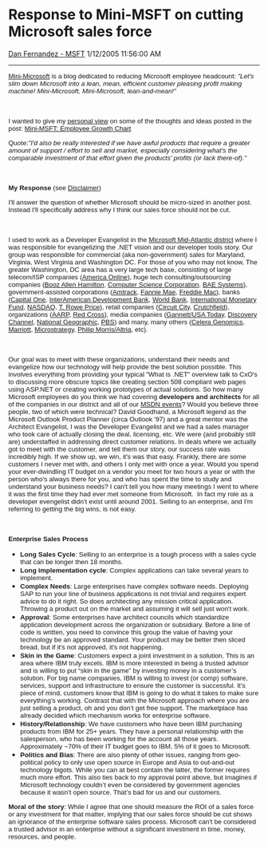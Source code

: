 <div id="page">

# Response to Mini-MSFT on cutting Microsoft sales force

[Dan Fernandez -
MSFT](https://social.msdn.microsoft.com/profile/Dan%20Fernandez%20-%20MSFT)
1/12/2005 11:56:00
AM

-----

<div id="content">

<span style="FONT-SIZE: 10pt; FONT-FAMILY: Arial; mso-bidi-font-family: Arial; mso-bidi-language: #EC54">[Mini-Microsoft](http://minimsft.blogspot.com/)
is a blog dedicated to reducing Microsoft employee headcount: *"Let's
slim down Microsoft into a lean, mean, efficient customer pleasing
profit making machine\! Mini-Microsoft, Mini-Microsoft,
lean-and-mean\!"*</span>

<span style="FONT-SIZE: 10pt; FONT-FAMILY: Arial; mso-bidi-font-family: Arial; mso-bidi-language: #EC54"></span> 

<span style="FONT-SIZE: 10pt; FONT-FAMILY: Arial; mso-bidi-font-family: Arial; mso-bidi-language: #EC54">I
wanted to give my [personal
view](http://blogs.msdn.com/danielfe/articles/106589.aspx) on some of
the thoughts and ideas posted in the post:
</span><span style="FONT-SIZE: 10pt; FONT-FAMILY: Arial; mso-bidi-font-family: Arial; mso-bidi-language: #EC54">[Mini-MSFT:
Employee Growth
Chart](http://minimsft.blogspot.com/2004/09/employee-growth-chart.html)</span>

<span style="FONT-SIZE: 10pt; FONT-FAMILY: Arial; mso-bidi-font-family: Arial; mso-bidi-language: #EC54">Quote:*"I'd
also be really interested if we have awful products that require a
greater amount of support / effort to sell and market, especially
considering what's the comparable investment of that effort given the
products' profits (or lack
there-of)."*</span>

<span style="FONT-SIZE: 10pt; FONT-FAMILY: Arial; mso-bidi-font-family: Arial; mso-bidi-language: #EC54"></span> 

<span style="FONT-SIZE: 10pt; FONT-FAMILY: Arial; mso-bidi-font-family: Arial; mso-bidi-language: #EC54">**My
Response** (see
[Disclaimer](http://blogs.msdn.com/danielfe/articles/106589.aspx))</span>

<span style="FONT-SIZE: 10pt; FONT-FAMILY: Arial; mso-bidi-font-family: Arial; mso-bidi-language: #EC54">I'll
answer the question of whether Microsoft should be micro-sized in
another post. Instead I'll specifically address why I think our sales
force should not be
cut.</span>

<span style="FONT-SIZE: 10pt; FONT-FAMILY: Arial; mso-bidi-font-family: Arial; mso-bidi-language: #EC54"></span> 

<span style="FONT-SIZE: 10pt; FONT-FAMILY: Arial; mso-bidi-font-family: Arial; mso-bidi-language: #EC54">I
used to work as a Developer Evangelist in the [Microsoft Mid-Atlantic
district](http://www.microsoft.com/mscorp/info/usaoffices/midatlantic/default.mspx)
where I was responsible for evangelizing the .NET vision and our
developer tools story. Our group was responsible for commercial (aka
non-government) sales for Maryland, Virginia, West Virginia and
Washington DC. For those of you who may not know, The greater
Washington, DC area has a very large tech base, consisting of large
telecom/ISP companies ([America Online](http://www.aol.com/)), huge tech
consulting/outsourcing companies ([Booz Allen
Hamilton](http://www.boozallen.com/), [Computer Science
Corporation](http://www.csc.com/), [BAE
Systems](http://www.baesystems.com/)), government-assisted
corporations ([Amtrack](http://www.amtrack.com/), [Fannie
Mae](http://www.fanniemae.com/), [Freddie
Mac](http://www.freddiemac.com/)), banks ([Capital
One](http://www.capitalone.com/), [InterAmerican Development
Bank](http://www.iadb.org/), [World Bank](http://www.worldbank.org/),
[International Monetary Fund](http://www.imf.org/),
[NASDAQ](http://www.nasdaq.com/), [T. Rowe
Price](http://www.troweprice.com/)), retail companies ([Circuit
City](http://www.circuitcity.com/),
[Crutchfield](http://www.crutchfield.com/)), organizations
([AARP](http://www.aarp.org/), [Red Cross](http://www.redcross.org/)),
media companies ([Gannett/USA Today](http://www.gannett.com/),
[Discovery Channel](http://www.discovery.com/), [National
Geographic](http://www.nationalgeographic.com/),
[PBS](http://www.pbs.org/)) and many, many others ([Celera
Genomics](http://www.celera.com/), [Marriott](http://www.marriott.com/),
[Microstrategy](http://www.microstrategy.com/), [Philip
Morris/Altria](http://www.altria.com/), etc).
</span>

<span style="FONT-SIZE: 10pt; FONT-FAMILY: Arial; mso-bidi-font-family: Arial; mso-bidi-language: #EC54"></span>

 

<span style="FONT-SIZE: 10pt; FONT-FAMILY: Arial; mso-bidi-font-family: Arial; mso-bidi-language: #EC54">Our
goal was to meet with these organizations, understand their needs and
evangelize how our technology will help provide the best solution
possible. This involves everything from providing your typical "What is
.NET" overview talk to CxO's to discussing more obscure topics like
creating section 508 compliant web pages using ASP.NET or creating
working prototypes of actual solutions. So how many Microsoft employees
do you think we had covering **developers and architects** for all of
the companies in our district and all of our [MSDN
events](http://msevents.microsoft.com/cui/EventDetail.aspx?culture=en-US&EventID=1032261148)?
Would you believe three people, two of which were technical? David
Goodhand, a Microsoft legend as the Microsoft Outlook Product
Planner (circa Outlook '97) and a great mentor was the Architect
Evangelist, I was the Developer Evangelist and we had a sales manager
who took care of actually closing the deal, licensing, etc. We were (and
probably still are) understaffed in addressing direct customer
relations. In deals where we actually got to meet with the customer, and
tell them our story, our success rate was incredibly high. If we show
up, we win, it's was that easy. Frankly, there are some customers I
never met with, and others I only met with once a year. Would you spend
your ever-dwindling IT budget on a vendor you meet for two hours a year
or with the person who's always there for you, and who has spent the
time to study and understand your business needs? I can't tell you how
many meetings I went to where it was the first time they had ever met
someone from Microsoft.  In fact my role as a developer evengelist
didn’t exist until around 2001. Selling to an enterprise, and I'm
referring to getting the big wins, is not
easy. </span>

<span style="FONT-SIZE: 10pt; FONT-FAMILY: Arial; mso-bidi-font-family: Arial; mso-bidi-language: #EC54"></span> 

<span style="FONT-SIZE: 10pt; FONT-FAMILY: Arial; mso-bidi-font-family: Arial; mso-bidi-language: #EC54">**Enterprise**</span><span style="FONT-SIZE: 10pt; FONT-FAMILY: Arial; mso-bidi-font-family: Arial; mso-bidi-language: #EC54">
**Sales Process**
    </span>

  - <span style="FONT-SIZE: 10pt; FONT-FAMILY: Arial; mso-bidi-font-family: Arial; mso-bidi-language: #EC54">**Long
    Sales Cycle**: Selling to an enterprise is a tough process with a
    sales cycle that can be longer then 18 months.
    </span>
  - <span style="FONT-SIZE: 10pt; FONT-FAMILY: Arial; mso-bidi-font-family: Arial; mso-bidi-language: #EC54">**Long
    implementation cycle**: Complex applications can take several years
    to
    implement.</span>
  - <span style="FONT-SIZE: 10pt; FONT-FAMILY: Arial; mso-bidi-font-family: Arial; mso-bidi-language: #EC54">**Complex
    Needs**: Large enterprises have complex software needs. Deploying
    SAP to run your line of business applications is not trivial and
    requires expert advice to do it right. So does architecting any
    mission critical application. Throwing a product out on the market
    and assuming it will sell just won't work.
    </span>
  - <span style="FONT-SIZE: 10pt; FONT-FAMILY: Arial; mso-bidi-font-family: Arial; mso-bidi-language: #EC54">**Approval**:
    Some enterprises have architect councils which standardize
    application development across the organization or subsidiary.
    Before a line of code is written, you need to convince this group
    the value of having your technology be an approved standard. Your
    product may be better then sliced bread, but if it's not approved,
    it's not
    happening.</span>
  - <span style="FONT-SIZE: 10pt; FONT-FAMILY: Arial; mso-bidi-font-family: Arial; mso-bidi-language: #EC54">**Skin
    in the Game**: Customers expect a joint investment in a solution.
    This is an area where IBM truly excels. IBM is more interested
    in being a trusted advisor and is willing to put “skin in the game”
    by investing money in a customer’s solution. For big name companies,
    IBM is willing to invest (or comp) software, services, support and
    infrastructure to ensure the customer is successful. It’s piece of
    mind, customers know that IBM is going to do what it takes to make
    sure everything’s working. Contrast that with the Microsoft approach
    where you are just selling a product, oh and you don’t get free
    support. The marketplace has already decided which mechanism works
    for enterprise
    software.</span>
  - <span style="FONT-SIZE: 10pt; FONT-FAMILY: Arial; mso-bidi-font-family: Arial; mso-bidi-language: #EC54">**History/Relationship**:
    We have customers who have been IBM purchasing products from IBM for
    25+ years. They have a personal relationship with the salesperson,
    who has been working for the account all those
    years.<span style="mso-spacerun: yes">  </span>Approximately \~70%
    of their IT budget goes to IBM, 5% of it goes to Microsoft.
    </span>
  - <span style="FONT-SIZE: 10pt; FONT-FAMILY: Arial; mso-bidi-font-family: Arial; mso-bidi-language: #EC54">**Politics
    and Bias**: There are also plenty of other issues, ranging from
    geo-political policy to only use open source in Europe and Asia to
    out-and-out technology bigots. While you can at best contain the
    latter, the former requires much more effort. This also ties back to
    my approval point above, but imagines if Microsoft technology
    couldn’t even be considered by government agencies because it
    wasn’t open source. That’s bad for us and our customers.
</span>

**<span style="FONT-SIZE: 10pt; FONT-FAMILY: Arial; mso-bidi-font-family: Arial; mso-bidi-language: #EC54">Moral
of the
story</span>**<span style="FONT-SIZE: 10pt; FONT-FAMILY: Arial; mso-bidi-font-family: Arial; mso-bidi-language: #EC54">:
While I agree that one should measure the ROI of a sales force or any
investment for that matter, implying that our sales force should be cut
shows an ignorance of the enterprise software sales process. Microsoft
can't be considered a trusted advisor in an enterprise without a
significant investment in time, money, resources, and people.
</span>

<span style="FONT-SIZE: 10pt; FONT-FAMILY: Arial; mso-bidi-font-family: Arial; mso-bidi-language: #EC54"> </span>

</div>

</div>
